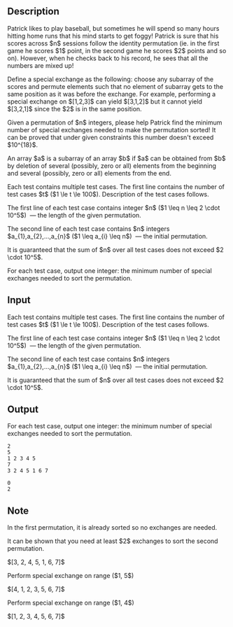 ## Description

<div><p>Patrick likes to play baseball, but sometimes he will spend so many hours hitting home runs that his mind starts to get foggy! Patrick is sure that his scores across $n$ sessions follow the identity permutation (ie. in the first game he scores $1$ point, in the second game he scores $2$ points and so on). However, when he checks back to his record, he sees that all the numbers are mixed up! </p><p>Define a special exchange as the following: choose any subarray of the scores and permute elements such that no element of subarray gets to the same position as it was before the exchange. For example, performing a special exchange on $[1,2,3]$ can yield $[3,1,2]$ but it cannot yield $[3,2,1]$ since the $2$ is in the same position. </p><p>Given a permutation of $n$ integers, please help Patrick find the minimum number of special exchanges needed to make the permutation sorted! It can be proved that under given constraints this number doesn't exceed $10^{18}$.</p><p>An array $a$ is a subarray of an array $b$ if $a$ can be obtained from $b$ by deletion of several (possibly, zero or all) elements from the beginning and several (possibly, zero or all) elements from the end.</p></div><div class="input-specification"><p>Each test contains multiple test cases. The first line contains the number of test cases $t$ ($1 \le t \le 100$). Description of the test cases follows.</p><p>The first line of each test case contains integer $n$ ($1 \leq n \leq 2 \cdot 10^5$) &nbsp;— the length of the given permutation.</p><p>The second line of each test case contains $n$ integers $a_{1},a_{2},...,a_{n}$ ($1 \leq a_{i} \leq n$) &nbsp;— the initial permutation.</p><p>It is guaranteed that the sum of $n$ over all test cases does not exceed $2 \cdot 10^5$.</p></div><div class="output-specification"><p>For each test case, output one integer: the minimum number of special exchanges needed to sort the permutation.</p></div>

## Input

<p>Each test contains multiple test cases. The first line contains the number of test cases $t$ ($1 \le t \le 100$). Description of the test cases follows.</p><p>The first line of each test case contains integer $n$ ($1 \leq n \leq 2 \cdot 10^5$) &nbsp;— the length of the given permutation.</p><p>The second line of each test case contains $n$ integers $a_{1},a_{2},...,a_{n}$ ($1 \leq a_{i} \leq n$) &nbsp;— the initial permutation.</p><p>It is guaranteed that the sum of $n$ over all test cases does not exceed $2 \cdot 10^5$.</p>

## Output

<p>For each test case, output one integer: the minimum number of special exchanges needed to sort the permutation.</p>





```input1|2,3
2
5
1 2 3 4 5
7
3 2 4 5 1 6 7
```




```output1
0
2
```



## Note

<p>In the first permutation, it is already sorted so no exchanges are needed.</p><p>It can be shown that you need at least $2$ exchanges to sort the second permutation.</p><p>$[3, 2, 4, 5, 1, 6, 7]$</p><p>Perform special exchange on range ($1, 5$)</p><p>$[4, 1, 2, 3, 5, 6, 7]$</p><p>Perform special exchange on range ($1, 4$)</p><p>$[1, 2, 3, 4, 5, 6, 7]$</p>
